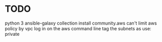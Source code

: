 # TODO
python 3
ansible-galaxy collection install community.aws
can't limit aws policy by vpc
log in on the aws command line
tag the subnets as use: private